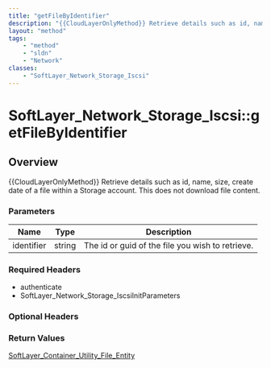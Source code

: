 ```yaml
---
title: "getFileByIdentifier"
description: "{{CloudLayerOnlyMethod}} Retrieve details such as id, name, size, create date of a file within a Storage account. This d... "
layout: "method"
tags:
    - "method"
    - "sldn"
    - "Network"
classes:
    - "SoftLayer_Network_Storage_Iscsi"
---
```

# SoftLayer_Network_Storage_Iscsi::getFileByIdentifier
## Overview 
{{CloudLayerOnlyMethod}} Retrieve details such as id, name, size, create date of a file within a Storage account. This does not download file content. 

### Parameters 
|Name | Type | Description |
| --- | --- | --- |
|identifier| string| The id or guid of the file you wish to retrieve.|


### Required Headers
* authenticate
* SoftLayer_Network_Storage_IscsiInitParameters

### Optional Headers

### Return Values
<a href='/reference/datatypes/SoftLayer_Container_Utility_File_Entity'>SoftLayer_Container_Utility_File_Entity </a>
